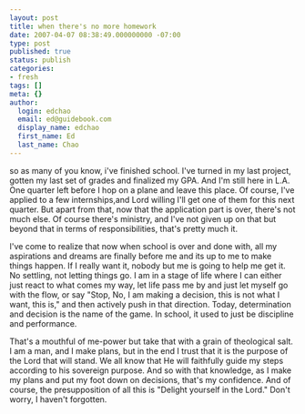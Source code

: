 ```yaml
---
layout: post
title: when there's no more homework
date: 2007-04-07 08:38:49.000000000 -07:00
type: post
published: true
status: publish
categories:
- fresh
tags: []
meta: {}
author:
  login: edchao
  email: ed@guidebook.com
  display_name: edchao
  first_name: Ed
  last_name: Chao
---
```

<p>so as many of you know, i've finished school.  I've turned in my last project, gotten my last set of grades and finalized my GPA.  And I'm still here in L.A.  One quarter left before I hop on a plane and leave this place.  Of course, I've applied to a few internships,and  Lord willing I'll get one of them for this next quarter.  But apart from that, now that the application part is over, there's not much else.  Of course there's ministry, and I've not given up on that but beyond that in terms of responsibilities, that's pretty much it.</p>
<p>I've come to realize that now when school is over and done with, all my aspirations and dreams are finally before me and its up to me to make things happen.  If I really want it, nobody but me is going to help me get it.  No settling, not letting things go.  I am in a stage of life where I can either just react to what comes my way, let life pass me by and just let myself go with the flow, or say "Stop, No, I am making a decision, this is not what I want, this is," and then actively push in that direction.  Today, determination and decision is the name of the game.  In school, it used to just be discipline and performance.</p>
<p>That's a mouthful of me-power but take that with a grain of theological salt.  I am a man, and I make plans, but in the end I trust that it is the purpose of the Lord that will stand.  We all know that He will faithfully guide my steps according to his sovereign purpose. And so with that knowledge, as I make my plans and put my foot down on decisions, that's my confidence.  And of course, the presupposition of all this is "Delight yourself in the Lord." Don't worry, I haven't forgotten.</p>
